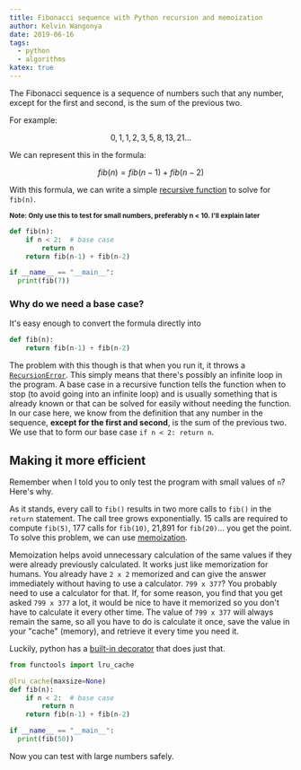 ```yaml
---
title: Fibonacci sequence with Python recursion and memoization
author: Kelvin Wangonya
date: 2019-06-16
tags:
  - python
  - algorithms
katex: true
---
```


The Fibonacci sequence is a sequence of numbers such that any number, except for the first and second, is the sum of the previous two. 

<!--more-->

For example:

$$
0, 1, 1, 2, 3, 5, 8, 13, 21...
$$

We can represent this in the formula:

$$
fib(n) = fib(n-1)+fib(n-2)
$$

With this formula, we can write a simple [recursive function](http://pages.cs.wisc.edu/~calvin/cs110/RECURSION.html) to solve for `fib(n)`.

<small>**Note: Only use this to test for small numbers, preferably n < 10. I'll explain later**</small>

```python
def fib(n):
    if n < 2:  # base case
        return n
    return fib(n-1) + fib(n-2)

if __name__ == "__main__":
  print(fib(7))
```

### Why do we need a base case?
It's easy enough to convert the formula directly into

```python
def fib(n):
    return fib(n-1) + fib(n-2)
```

The problem with this though is that when you run it, it throws a [`RecursionError`](https://docs.python.org/3/library/exceptions.html#RecursionError). This simply means that there's possibly an infinite loop in the program. A base case in a recursive function tells the function when to stop (to avoid going into an infinite loop) and is usually something that is already known or that can be solved for easily without needing the function. In our case here, we know from the
definition that any number in the sequence, **except for the first and second**, is the sum of the previous two. We use that to form our base case `if n < 2: return n`.

## Making it more efficient
Remember when I told you to only test the program with small values of `n`? Here's why.

As it stands, every call to `fib()` results in two more calls to `fib()` in the `return` statement. The call tree grows exponentially. 15 calls are required to compute `fib(5)`, 177 calls for `fib(10)`, 21,891 for `fib(20)`... you get the point. To solve this problem, we can use [memoization](https://www.ocf.berkeley.edu/~shidi/cs61a/wiki/Memoization).

Memoization helps avoid unnecessary calculation of the same values if they were already previously calculated. It works just like memorization for humans. You already have `2 x 2` memorized and can give the answer immediately without having to use a calculator. `799 x 377`? You probably need to use a calculator for that. If, for some reason, you find that you get asked `799 x 377` a lot, it would be nice to have it memorized so you don't have to calculate it every other time. The value of
`799 x 377` will always remain the same, so all you have to do is calculate it once, save the value in your "cache" (memory), and retrieve it every time you need it.

Luckily, python has a [built-in decorator](https://docs.python.org/3/library/functools.html#functools.lru_cache) that does just that.

```python
from functools import lru_cache

@lru_cache(maxsize=None)
def fib(n):
    if n < 2:  # base case
        return n
    return fib(n-1) + fib(n-2)

if __name__ == "__main__":
  print(fib(50))
```

Now you can test with large numbers safely.
